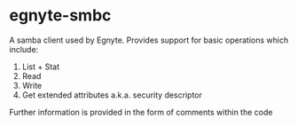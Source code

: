 # egnyte-smbc

A samba client used by Egnyte. Provides support for basic operations which include:

1. List + Stat
2. Read
3. Write
4. Get extended attributes a.k.a. security descriptor

Further information is provided in the form of comments within the code
